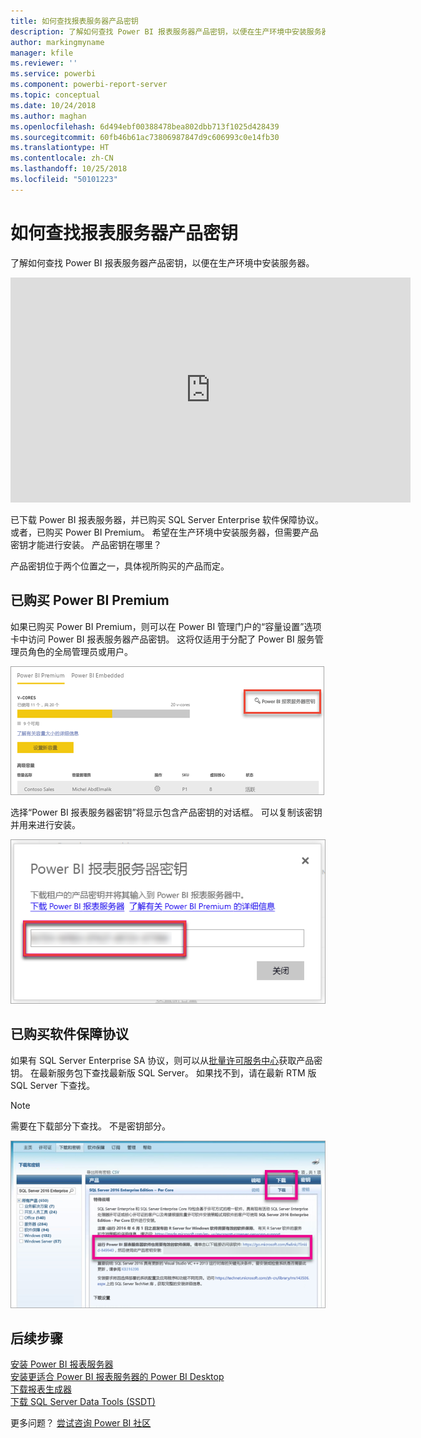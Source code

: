 ```yaml
---
title: 如何查找报表服务器产品密钥
description: 了解如何查找 Power BI 报表服务器产品密钥，以便在生产环境中安装服务器。
author: markingmyname
manager: kfile
ms.reviewer: ''
ms.service: powerbi
ms.component: powerbi-report-server
ms.topic: conceptual
ms.date: 10/24/2018
ms.author: maghan
ms.openlocfilehash: 6d494ebf00388478bea802dbb713f1025d428439
ms.sourcegitcommit: 60fb46b61ac73806987847d9c606993c0e14fb30
ms.translationtype: HT
ms.contentlocale: zh-CN
ms.lasthandoff: 10/25/2018
ms.locfileid: "50101223"
---
```

# <a name="how-to-find-your-report-server-product-key"></a>如何查找报表服务器产品密钥
了解如何查找 Power BI 报表服务器产品密钥，以便在生产环境中安装服务器。

<iframe width="640" height="360" src="https://www.youtube.com/embed/6CQnf-NGtpU?rel=0&amp;showinfo=0" frameborder="0" allowfullscreen></iframe>

已下载 Power BI 报表服务器，并已购买 SQL Server Enterprise 软件保障协议。 或者，已购买 Power BI Premium。 希望在生产环境中安装服务器，但需要产品密钥才能进行安装。 产品密钥在哪里？ 

产品密钥位于两个位置之一，具体视所购买的产品而定。

## <a name="purchased-power-bi-premium"></a>已购买 Power BI Premium
如果已购买 Power BI Premium，则可以在 Power BI 管理门户的“容量设置”选项卡中访问 Power BI 报表服务器产品密钥。 这将仅适用于分配了 Power BI 服务管理员角色的全局管理员或用户。

![高级设置中的 Power BI 报表服务器密钥](media/find-product-key/pbirs-product-key.png)

选择“Power BI 报表服务器密钥”将显示包含产品密钥的对话框。 可以复制该密钥并用来进行安装。

![Power BI 报表服务器产品密钥](media/find-product-key/pbirs-product-key-dialog.png)

## <a name="purchased-software-assurance-agreement"></a>已购买软件保障协议
如果有 SQL Server Enterprise SA 协议，则可以从[批量许可服务中心](https://www.microsoft.com/Licensing/servicecenter/)获取产品密钥。 在最新服务包下查找最新版 SQL Server。 如果找不到，请在最新 RTM 版 SQL Server 下查找。

> [!NOTE]
> 需要在下载部分下查找。 不是密钥部分。
> 
> 

![](media/find-product-key/vlsc-download.png "批量许可服务中心")

## <a name="next-steps"></a>后续步骤
[安装 Power BI 报表服务器](install-report-server.md)  
[安装更适合 Power BI 报表服务器的 Power BI Desktop](install-powerbi-desktop.md)  
[下载报表生成器](https://www.microsoft.com/download/details.aspx?id=53613)  
[下载 SQL Server Data Tools (SSDT)](http://go.microsoft.com/fwlink/?LinkID=616714)

更多问题？ [尝试咨询 Power BI 社区](https://community.powerbi.com/)

